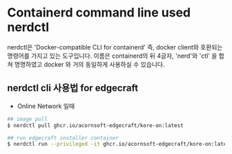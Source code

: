 # Containerd command line used nerdctl

nerdctl은 'Docker-compatible CLI for containerd' 즉, docker client와 호환되는 명령어를 가지고 있는 도구입니다. 이름은 containerd의 뒤 4글자, 'nerd'와 'ctl' 을 합쳐 명명하였고 docker 와 거의 동일하게 사용하실 수 있습니다.

## nerdctl cli 사용법 for edgecraft

- Online Network 일때


```sh
## image pull
$ nerdctl pull ghcr.io/acornsoft-edgecraft/kore-on:latest

## run edgecraft installer container
$ nerdctl run --privileged -it ghcr.io/acornsoft-edgecraft/kore-on:latest

```